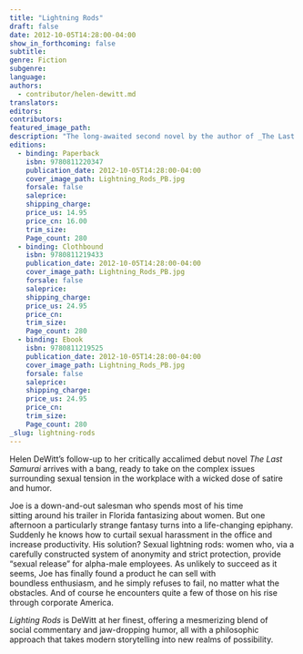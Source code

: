 ```yaml
---
title: "Lightning Rods"
draft: false
date: 2012-10-05T14:28:00-04:00
show_in_forthcoming: false
subtitle:
genre: Fiction
subgenre:
language:
authors:
  - contributor/helen-dewitt.md
translators:
editors:
contributors:
featured_image_path:
description: "The long-awaited second novel by the author of _The Last Samurai_. "
editions:
  - binding: Paperback
    isbn: 9780811220347
    publication_date: 2012-10-05T14:28:00-04:00
    cover_image_path: Lightning_Rods_PB.jpg
    forsale: false
    saleprice:
    shipping_charge:
    price_us: 14.95
    price_cn: 16.00
    trim_size:
    Page_count: 280
  - binding: Clothbound
    isbn: 9780811219433
    publication_date: 2012-10-05T14:28:00-04:00
    cover_image_path: Lightning_Rods_PB.jpg
    forsale: false
    saleprice:
    shipping_charge:
    price_us: 24.95
    price_cn:
    trim_size:
    Page_count: 280
  - binding: Ebook
    isbn: 9780811219525
    publication_date: 2012-10-05T14:28:00-04:00
    cover_image_path: Lightning_Rods_PB.jpg
    forsale: false
    saleprice:
    shipping_charge:
    price_us: 24.95
    price_cn:
    trim_size:
    Page_count: 280
_slug: lightning-rods
---
```


Helen DeWitt’s follow-up to her critically accalimed debut novel _The Last Samurai_ arrives with a bang, ready to take on the complex issues surrounding sexual tension in the workplace with a wicked dose of satire and humor.

Joe is a down-and-out salesman who spends most of his time sitting around his trailer in Florida fantasizing about women. But one afternoon a particularly strange fantasy turns into a life-changing epiphany. Suddenly he knows how to curtail sexual harassment in the office and increase productivity. His solution? Sexual lightning rods: women who, via a carefully constructed system of anonymity and strict protection, provide “sexual release” for alpha-male employees. As unlikely to succeed as it seems, Joe has finally found a product he can sell with boundless enthusiasm, and he simply refuses to fail, no matter what the obstacles. And of course he encounters quite a few of those on his rise through corporate America.

_Lighting Rods_ is DeWitt at her finest, offering a mesmerizing blend of social commentary and jaw-dropping humor, all with a philosophic approach that takes modern storytelling into new realms of possibility.

